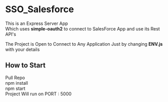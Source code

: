 # SSO_Salesforce

This is an Express Server App <br />
Which uses <b>simple-oauth2</b> to connect to SalesForce App and use its Rest API's

The Project is Open to Connect to Any Application Just by changing <b>ENV.js</b>
with your details

## How to Start
Pull Repo <br />
npm install <br />
npm start <br />
Project Will run on PORT : 5000
